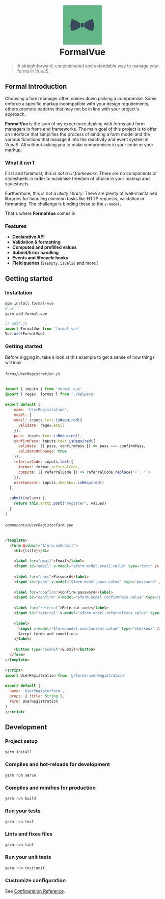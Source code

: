<h1 align="center">
  <img src="./formal-vue.svg" width="128px" height="128px" /><br/>
  FormalVue
</h1>

> A straightforward, unopinionated and extendable way to manage your forms in VueJS.

## Formal Introduction

Choosing a form manager often comes down picking a compromise. Some enforce a specific markup incompatible with your design requirements, others promote patterns that may not be in line with your project's approach.

**FormalVue** is the sum of my experience dealing with forms and form managers in front-end frameworks. The main goal of this project is to offer an interface that simplifies the process of binding a form model and the various functions that manage it into the reactivity and event system in VueJS. All without asking you to make compromises in your code or your markup.

### What it *isn't*

First and foremost, this *is not a UI framework*. There are no components or stylesheets in order to maximise freedom of choice in your markup and stylesheets.

Furthermore, this *is not a utility library*. There are plenty of well-maintained libraries for handling common tasks like HTTP requests, validation or formatting. The challenge is binding these to the `v-model`.

That's where **FormalVue** comes in.

### Features

- **Declarative API**
- **Validation & formatting**
- **Computed and prefilled values**
- **Submit/Error handling**
- **Events and lifecycle hooks**
- **Field queries** (`isEmpty`, `isValid` and more )

## Getting started

### Installation

```bash
npm install formal-vue
# or
yarn add formal-vue
```

```javascript
// main.js
import FormalVue from 'formal-vue'
Vue.use(FormalVue)
```

### Getting started

Before digging in, take a look at this example to get a sense of how things will look.

###### `forms/UserRegistration.js`

```javascript
import { inputs } from 'formal-vue'
import { regex, format } from './helpers'

export default {
	name: 'UserRegistration',
	model: {
  	email: inputs.text.isRequired({
      validate: regex.email
    }),
    pass: inputs.text.isRequired(),
    confirmPass: inputs.text.isRequired({
      validate: ({ pass, confirmPass }) => pass === confirmPass,
      validateOnChange: true
    }),
    referralCode: inputs.text({
      format: format.referralCode,
      compute: ({ referralCode }) => referralCode.replace('-', '')
    }),
    userConsent: inputs.checkbox.isRequired()
  },

  submit(values) {
    return this.$http.post('register', values)
  }
}
```

###### `components/UserRegisterForm.vue`

```html
<template>
  <form @submit="$form.onSubmit">
    <h1>{title}</h1>

    <label for="email">Email</label>
    <input id="email" v-model="$form.model.email.value" type="text" />

    <label for="pass">Password</label>
    <input id="pass" v-model="$form.model.pass.value" type="password" />

    <label for="confirm">Confirm password</label>
    <input id="confirm" v-model="$form.model.confirmPass.value" type="password" />

    <label for="referral">Referral code</label>
    <input id="referral" v-model="$form.model.referralCode.value" type="text" />

    <label>
      <input v-model="$form.model.userConsent.value" type="checkbox" />
      Accept terms and conditions
    </label>

    <button type="submit">Submit</button>
  </form>
</template>

<script>
import UserRegistration from '@/forms/userRegistration'

export default {
  name: 'UserRegisterForm',
  props: { title: String },
  form: UserRegistration
}
</script>
```

## Development

### Project setup

```
yarn install
```

### Compiles and hot-reloads for development

```
yarn run serve
```

### Compiles and minifies for production

```
yarn run build
```

### Run your tests

```
yarn run test
```

### Lints and fixes files

```
yarn run lint
```

### Run your unit tests

```
yarn run test:unit
```

### Customize configuration

See [Configuration Reference](https://cli.vuejs.org/config/).
